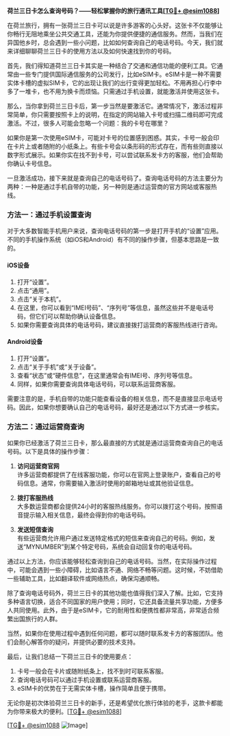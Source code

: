 **荷兰三日卡怎么查询号码？——轻松掌握你的旅行通讯工具[[TG💪+ @esim1088](https://t.me/s/esim1088)]**

在荷兰旅行，拥有一张荷兰三日卡可以说是许多游客的心头好。这张卡不仅能够让你畅行无阻地乘坐公共交通工具，还能为你提供便捷的通信服务。然而，当我们在异国他乡时，总会遇到一些小问题，比如如何查询自己的电话号码。今天，我们就来详细聊聊荷兰三日卡的使用方法以及如何快速找到你的号码。

首先，我们得知道荷兰三日卡其实是一种结合了交通和通信功能的便利工具。它通常由一些专门提供国际通信服务的公司发行，比如eSIM卡。eSIM卡是一种不需要实体卡槽的虚拟SIM卡，它的出现让我们的出行变得更加轻松。不用再担心行李中多了一堆卡，也不用为换卡而烦恼。只需通过手机设置，就能激活并使用这张卡。

那么，当你拿到荷兰三日卡后，第一步当然是要激活它。通常情况下，激活过程非常简单，你只需要按照卡上的说明，在指定的网站输入卡号或扫描二维码即可完成激活。不过，很多人可能会忽略一个问题：我的卡号在哪里？

如果你是第一次使用eSIM卡，可能对卡号的位置感到困惑。其实，卡号一般会印在卡片上或者随附的小纸条上。有些卡号会以条形码的形式存在，而有些则直接以数字形式展示。如果你实在找不到卡号，可以尝试联系发卡方的客服，他们会帮助你确认卡号信息。

一旦激活成功，接下来就是查询自己的电话号码了。查询电话号码的方法主要分为两种：一种是通过手机自带的功能，另一种则是通过运营商的官方网站或客服热线。

### 方法一：通过手机设置查询

对于大多数智能手机用户来说，查询电话号码的第一步是打开手机的“设置”应用。不同的手机操作系统（如iOS和Android）有不同的操作步骤，但基本思路是一致的。

#### iOS设备
1. 打开“设置”。
2. 点击“通用”。
3. 点击“关于本机”。
4. 在这里，你可以看到“IMEI号码”、“序列号”等信息，虽然这些并不是电话号码，但它们可以帮助你确认设备信息。
5. 如果你需要查询具体的电话号码，建议直接拨打运营商的客服热线进行咨询。

#### Android设备
1. 打开“设置”。
2. 点击“关于手机”或“关于设备”。
3. 查看“状态”或“硬件信息”，在这里通常会有IMEI号、序列号等信息。
4. 同样，如果你需要查询具体电话号码，可以联系运营商客服。

需要注意的是，手机自带的功能只能查看设备的相关信息，而不是直接显示电话号码。因此，如果你想要确认自己的电话号码，最好还是通过以下方式进一步核实。

### 方法二：通过运营商查询

如果你已经激活了荷兰三日卡，那么最直接的方式就是通过运营商查询自己的电话号码。以下是具体的操作步骤：

1. **访问运营商官网**  
   许多运营商都提供了在线客服功能，你可以在官网上登录账户，查看自己的号码信息。通常，你需要输入激活时使用的邮箱地址或其他验证信息。

2. **拨打客服热线**  
   大多数运营商都会提供24小时的客服热线服务。你可以拨打这个号码，按照语音提示输入相关信息，最终会得到你的电话号码。

3. **发送短信查询**  
   有些运营商允许用户通过发送特定格式的短信来查询自己的号码。例如，发送“MYNUMBER”到某个特定号码，系统会自动回复你的电话号码。

通过以上方法，你应该能够轻松查询到自己的电话号码。当然，在实际操作过程中，可能会遇到一些小障碍，比如语言不通、网络不畅等问题。这时候，不妨借助一些辅助工具，比如翻译软件或网络热点，确保沟通顺畅。

除了查询电话号码外，荷兰三日卡的其他功能也值得我们深入了解。比如，它支持多种语言切换，适合不同国家的用户使用；同时，它还具备流量共享功能，方便多人共同使用。此外，由于是eSIM卡，它的耐用性和便携性都非常高，非常适合频繁出国旅行的人群。

当然，如果你在使用过程中遇到任何问题，都可以随时联系发卡方的客服团队。他们会耐心解答你的疑问，并提供必要的技术支持。

最后，让我们总结一下荷兰三日卡的使用要点：
1. 卡号一般会在卡片或随附纸条上，找不到时可联系客服。
2. 查询电话号码可以通过手机设置或联系运营商客服。
3. eSIM卡的优势在于无需实体卡槽，操作简单且便于携带。

无论你是初次体验荷兰三日卡的新手，还是希望优化旅行体验的老手，这款卡都能为你带来极大的便利。[[TG💪+ @esim1088](https://t.me/s/esim1088)]

[[TG💪+ @esim1088](https://t.me/s/esim1088) ![Image](https://i.postimg.cc/4NQfJmqS/Snipaste-2025-05-13-00-14-12.png)]